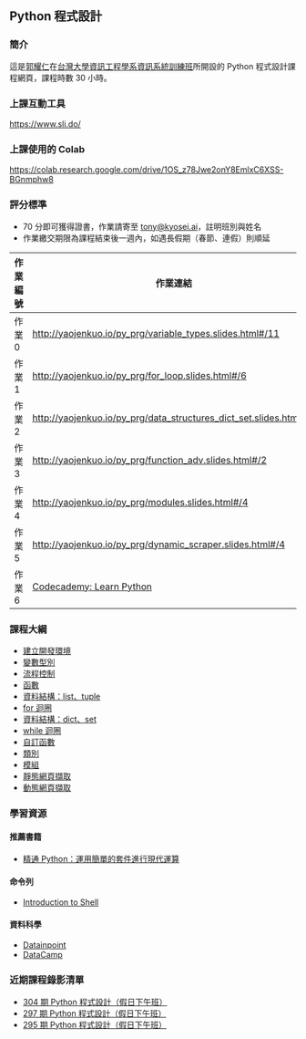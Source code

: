 ## Python 程式設計

### 簡介

這是[郭耀仁](https://www.facebook.com/yaojen.kuo.1)在[台灣大學資訊工程學系資訊系統訓練班](https://www.csie.ntu.edu.tw/train/)所開設的 Python 程式設計課程網頁，課程時數 30 小時。

### 上課互動工具

<https://www.sli.do/>

### 上課使用的 Colab

<https://colab.research.google.com/drive/1OS_z78Jwe2onY8EmlxC6XSS-BGnmphw8>

### 評分標準

- 70 分即可獲得證書，作業請寄至 tony@kyosei.ai，註明班別與姓名
- 作業繳交期限為課程結束後一週內，如遇長假期（春節、連假）則順延

|作業編號|作業連結|作業分數|
|-------|------|-------|
|作業 0|<http://yaojenkuo.io/py_prg/variable_types.slides.html#/11>|20|
|作業 1|<http://yaojenkuo.io/py_prg/for_loop.slides.html#/6>|40|
|作業 2|<http://yaojenkuo.io/py_prg/data_structures_dict_set.slides.html#/3>|20|
|作業 3|<http://yaojenkuo.io/py_prg/function_adv.slides.html#/2>|30|
|作業 4|<http://yaojenkuo.io/py_prg/modules.slides.html#/4>|40|
|作業 5|<http://yaojenkuo.io/py_prg/dynamic_scraper.slides.html#/4>|50|
|作業 6|[Codecademy: Learn Python](https://www.codecademy.com/learn/learn-python)|70|

### 課程大綱

- [建立開發環境](http://yaojenkuo.io/py_prg/dev_env.slides.html)
- [變數型別](http://yaojenkuo.io/py_prg/variable_types.slides.html)
- [流程控制](http://yaojenkuo.io/py_prg/control_statement.slides.html)
- [函數](http://yaojenkuo.io/py_prg/function.slides.html)
- [資料結構：list、tuple](http://yaojenkuo.io/py_prg/data_structures_list_tuple.slides.html)
- [for 迴圈](http://yaojenkuo.io/py_prg/for_loop.slides.html)
- [資料結構：dict、set](http://yaojenkuo.io/py_prg/data_structures_dict_set.slides.html)
- [while 迴圈](http://yaojenkuo.io/py_prg/while_loop.slides.html)
- [自訂函數](http://yaojenkuo.io/py_prg/function_adv.slides.html)
- [類別](https://yaojenkuo.github.io/py_prg/class.slides.html)
- [模組](https://yaojenkuo.github.io/py_prg/modules.slides.html)
- [靜態網頁擷取](https://yaojenkuo.github.io/py_prg/static_scraper.slides.html)
- [動態網頁擷取](https://yaojenkuo.github.io/py_prg/dynamic_scraper.slides.html)

### 學習資源

#### 推薦書籍

- [精通 Python：運用簡單的套件進行現代運算](https://www.books.com.tw/products/0010690075)

#### 命令列

- [Introduction to Shell](https://www.datacamp.com/courses/introduction-to-shell-for-data-science?tap_a=5644-dce66f&tap_s=194899-1fb421)

#### 資料科學

- [Datainpoint](https://medium.com/datainpoint)
- [DataCamp](https://www.datacamp.com/courses/tech:python?tap_a=5644-dce66f&tap_s=194899-1fb421)

### 近期課程錄影清單

- [304 期 Python 程式設計（假日下午班）](https://www.youtube.com/playlist?list=PLEq7iw5uOtuVelbGqKk03asL1naRrtQSi)
- [297 期 Python 程式設計（假日下午班）](https://www.youtube.com/playlist?list=PLEq7iw5uOtuXrd08rbahS9_wYlGwi8mOe)
- [295 期 Python 程式設計（假日下午班）](https://www.youtube.com/playlist?list=PLEq7iw5uOtuVT07u5CS2-RPDhBBVpRYUv)